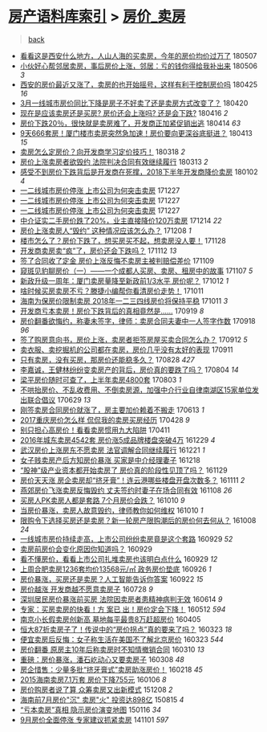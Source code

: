 [房产语料库索引](../../README.md)  > [房价_卖房](房价_卖房.md)
====
> [back](../README.md)

- [看看这是西安什么地方，人山人海的买卖房，今年的房价均价过万了](http://jkwz.applinzi.com/ittc/7100352810518578186.html#%E7%9C%8B%E7%9C%8B%E8%BF%99%E6%98%AF%E8%A5%BF%E5%AE%89%E4%BB%80%E4%B9%88%E5%9C%B0%E6%96%B9%EF%BC%8C%E4%BA%BA%E5%B1%B1%E4%BA%BA%E6%B5%B7%E7%9A%84%E4%B9%B0%E5%8D%96%E6%88%BF%EF%BC%8C%E4%BB%8A%E5%B9%B4%E7%9A%84%E6%88%BF%E4%BB%B7%E5%9D%87%E4%BB%B7%E8%BF%87%E4%B8%87%E4%BA%86) 180507  
- [小伙好心帮邻居卖房，事后房价上涨，邻居：亏的钱你得给我补出来](http://jkwz.applinzi.com/ittc/7099954635840422919.html#%E5%B0%8F%E4%BC%99%E5%A5%BD%E5%BF%83%E5%B8%AE%E9%82%BB%E5%B1%85%E5%8D%96%E6%88%BF%EF%BC%8C%E4%BA%8B%E5%90%8E%E6%88%BF%E4%BB%B7%E4%B8%8A%E6%B6%A8%EF%BC%8C%E9%82%BB%E5%B1%85%EF%BC%9A%E4%BA%8F%E7%9A%84%E9%92%B1%E4%BD%A0%E5%BE%97%E7%BB%99%E6%88%91%E8%A1%A5%E5%87%BA%E6%9D%A5) 180506 *3* 
- [西安的房价最近又涨了，卖房的也开始摇号，这样有利于控制房价吗](http://jkwz.applinzi.com/ittc/7095880963446014992.html#%E8%A5%BF%E5%AE%89%E7%9A%84%E6%88%BF%E4%BB%B7%E6%9C%80%E8%BF%91%E5%8F%88%E6%B6%A8%E4%BA%86%EF%BC%8C%E5%8D%96%E6%88%BF%E7%9A%84%E4%B9%9F%E5%BC%80%E5%A7%8B%E6%91%87%E5%8F%B7%EF%BC%8C%E8%BF%99%E6%A0%B7%E6%9C%89%E5%88%A9%E4%BA%8E%E6%8E%A7%E5%88%B6%E6%88%BF%E4%BB%B7%E5%90%97) 180425 *16* 
- [3月一线城市房价同比下降是房子不好卖了还是卖房方式改变了？](http://jkwz.applinzi.com/ittc/7093977522641568784.html#3%E6%9C%88%E4%B8%80%E7%BA%BF%E5%9F%8E%E5%B8%82%E6%88%BF%E4%BB%B7%E5%90%8C%E6%AF%94%E4%B8%8B%E9%99%8D%E6%98%AF%E6%88%BF%E5%AD%90%E4%B8%8D%E5%A5%BD%E5%8D%96%E4%BA%86%E8%BF%98%E6%98%AF%E5%8D%96%E6%88%BF%E6%96%B9%E5%BC%8F%E6%94%B9%E5%8F%98%E4%BA%86%EF%BC%9F) 180420  
- [现在是应该卖房还是买房? 房价还会上涨吗? 还是会下跌?](http://jkwz.applinzi.com/ittc/7092317475087844363.html#%E7%8E%B0%E5%9C%A8%E6%98%AF%E5%BA%94%E8%AF%A5%E5%8D%96%E6%88%BF%E8%BF%98%E6%98%AF%E4%B9%B0%E6%88%BF%3F+%E6%88%BF%E4%BB%B7%E8%BF%98%E4%BC%9A%E4%B8%8A%E6%B6%A8%E5%90%97%3F+%E8%BF%98%E6%98%AF%E4%BC%9A%E4%B8%8B%E8%B7%8C%3F) 180416 *2* 
- [房价下跌20％，很快就是卖房难了，开发商正加紧促销出逃](http://jkwz.applinzi.com/ittc/7091797799383598097.html#%E6%88%BF%E4%BB%B7%E4%B8%8B%E8%B7%8C20%EF%BC%85%EF%BC%8C%E5%BE%88%E5%BF%AB%E5%B0%B1%E6%98%AF%E5%8D%96%E6%88%BF%E9%9A%BE%E4%BA%86%EF%BC%8C%E5%BC%80%E5%8F%91%E5%95%86%E6%AD%A3%E5%8A%A0%E7%B4%A7%E4%BF%83%E9%94%80%E5%87%BA%E9%80%83) 180414 *63* 
- [9天666套房！厦门楼市卖房突然急加速！房价要向更深谷底挺进？](http://jkwz.applinzi.com/ittc/7091521816977998865.html#9%E5%A4%A9666%E5%A5%97%E6%88%BF%EF%BC%81%E5%8E%A6%E9%97%A8%E6%A5%BC%E5%B8%82%E5%8D%96%E6%88%BF%E7%AA%81%E7%84%B6%E6%80%A5%E5%8A%A0%E9%80%9F%EF%BC%81%E6%88%BF%E4%BB%B7%E8%A6%81%E5%90%91%E6%9B%B4%E6%B7%B1%E8%B0%B7%E5%BA%95%E6%8C%BA%E8%BF%9B%EF%BC%9F) 180413 *15* 
- [卖房怎么定房价？向开发商学习定价技巧！](http://jkwz.applinzi.com/ittc/7081826097388061707.html#%E5%8D%96%E6%88%BF%E6%80%8E%E4%B9%88%E5%AE%9A%E6%88%BF%E4%BB%B7%EF%BC%9F%E5%90%91%E5%BC%80%E5%8F%91%E5%95%86%E5%AD%A6%E4%B9%A0%E5%AE%9A%E4%BB%B7%E6%8A%80%E5%B7%A7%EF%BC%81) 180318 *2* 
- [房价上涨卖房者欲毁约  法院判决合同有效继续履行](http://jkwz.applinzi.com/ittc/7079898129615029255.html#%E6%88%BF%E4%BB%B7%E4%B8%8A%E6%B6%A8%E5%8D%96%E6%88%BF%E8%80%85%E6%AC%B2%E6%AF%81%E7%BA%A6++%E6%B3%95%E9%99%A2%E5%88%A4%E5%86%B3%E5%90%88%E5%90%8C%E6%9C%89%E6%95%88%E7%BB%A7%E7%BB%AD%E5%B1%A5%E8%A1%8C) 180313 *2* 
- [感受不到房价下跌背后是开发商在死撑，2018下半年开发商降价卖房](http://jkwz.applinzi.com/ittc/7053931332491543568.html#%E6%84%9F%E5%8F%97%E4%B8%8D%E5%88%B0%E6%88%BF%E4%BB%B7%E4%B8%8B%E8%B7%8C%E8%83%8C%E5%90%8E%E6%98%AF%E5%BC%80%E5%8F%91%E5%95%86%E5%9C%A8%E6%AD%BB%E6%92%91%EF%BC%8C2018%E4%B8%8B%E5%8D%8A%E5%B9%B4%E5%BC%80%E5%8F%91%E5%95%86%E9%99%8D%E4%BB%B7%E5%8D%96%E6%88%BF) 180102 *4* 
- [一二线城市房价停涨 上市公司为何突击卖房](http://jkwz.applinzi.com/ittc/7051694287819899920.html#%E4%B8%80%E4%BA%8C%E7%BA%BF%E5%9F%8E%E5%B8%82%E6%88%BF%E4%BB%B7%E5%81%9C%E6%B6%A8+%E4%B8%8A%E5%B8%82%E5%85%AC%E5%8F%B8%E4%B8%BA%E4%BD%95%E7%AA%81%E5%87%BB%E5%8D%96%E6%88%BF) 171227  
- [一二线城市房价停涨 上市公司为何突击卖房](http://jkwz.applinzi.com/ittc/7051687100884206608.html#%E4%B8%80%E4%BA%8C%E7%BA%BF%E5%9F%8E%E5%B8%82%E6%88%BF%E4%BB%B7%E5%81%9C%E6%B6%A8+%E4%B8%8A%E5%B8%82%E5%85%AC%E5%8F%B8%E4%B8%BA%E4%BD%95%E7%AA%81%E5%87%BB%E5%8D%96%E6%88%BF) 171227  
- [一二线城市房价停涨 上市公司为何突击卖房](http://jkwz.applinzi.com/ittc/7051664157072426000.html#%E4%B8%80%E4%BA%8C%E7%BA%BF%E5%9F%8E%E5%B8%82%E6%88%BF%E4%BB%B7%E5%81%9C%E6%B6%A8+%E4%B8%8A%E5%B8%82%E5%85%AC%E5%8F%B8%E4%B8%BA%E4%BD%95%E7%AA%81%E5%87%BB%E5%8D%96%E6%88%BF) 171227  
- [中介证实二手房价跌了20%，业主直接降价120万卖房](http://jkwz.applinzi.com/ittc/7046887055747974161.html#%E4%B8%AD%E4%BB%8B%E8%AF%81%E5%AE%9E%E4%BA%8C%E6%89%8B%E6%88%BF%E4%BB%B7%E8%B7%8C%E4%BA%8620%25%EF%BC%8C%E4%B8%9A%E4%B8%BB%E7%9B%B4%E6%8E%A5%E9%99%8D%E4%BB%B7120%E4%B8%87%E5%8D%96%E6%88%BF) 171214 *22* 
- [房价上涨卖房人“毁约” 这种情况应该怎么办？](http://jkwz.applinzi.com/ittc/7044668581722194961.html#%E6%88%BF%E4%BB%B7%E4%B8%8A%E6%B6%A8%E5%8D%96%E6%88%BF%E4%BA%BA%E2%80%9C%E6%AF%81%E7%BA%A6%E2%80%9D+%E8%BF%99%E7%A7%8D%E6%83%85%E5%86%B5%E5%BA%94%E8%AF%A5%E6%80%8E%E4%B9%88%E5%8A%9E%EF%BC%9F) 171208 *1* 
- [楼市怎么了？房价下跌了，想买房买不起，想卖房没人要！](http://jkwz.applinzi.com/ittc/7040778439060096017.html#%E6%A5%BC%E5%B8%82%E6%80%8E%E4%B9%88%E4%BA%86%EF%BC%9F%E6%88%BF%E4%BB%B7%E4%B8%8B%E8%B7%8C%E4%BA%86%EF%BC%8C%E6%83%B3%E4%B9%B0%E6%88%BF%E4%B9%B0%E4%B8%8D%E8%B5%B7%EF%BC%8C%E6%83%B3%E5%8D%96%E6%88%BF%E6%B2%A1%E4%BA%BA%E8%A6%81%EF%BC%81) 171128  
- [开发商卖房卖“疯”了，房价还会下跌吗？](http://jkwz.applinzi.com/ittc/7035159295753192464.html#%E5%BC%80%E5%8F%91%E5%95%86%E5%8D%96%E6%88%BF%E5%8D%96%E2%80%9C%E7%96%AF%E2%80%9D%E4%BA%86%EF%BC%8C%E6%88%BF%E4%BB%B7%E8%BF%98%E4%BC%9A%E4%B8%8B%E8%B7%8C%E5%90%97%EF%BC%9F) 171112 *13* 
- [签了合同收了定金 房价上涨反悔不卖房主被判赔偿差价](http://jkwz.applinzi.com/ittc/7033821919101584401.html#%E7%AD%BE%E4%BA%86%E5%90%88%E5%90%8C%E6%94%B6%E4%BA%86%E5%AE%9A%E9%87%91+%E6%88%BF%E4%BB%B7%E4%B8%8A%E6%B6%A8%E5%8F%8D%E6%82%94%E4%B8%8D%E5%8D%96%E6%88%BF%E4%B8%BB%E8%A2%AB%E5%88%A4%E8%B5%94%E5%81%BF%E5%B7%AE%E4%BB%B7) 171109  
- [窥斑见豹聊房价（一）——一个成都人买房、卖房、租房中的故事](http://jkwz.applinzi.com/ittc/7033245982404379664.html#%E7%AA%A5%E6%96%91%E8%A7%81%E8%B1%B9%E8%81%8A%E6%88%BF%E4%BB%B7%EF%BC%88%E4%B8%80%EF%BC%89%E2%80%94%E2%80%94%E4%B8%80%E4%B8%AA%E6%88%90%E9%83%BD%E4%BA%BA%E4%B9%B0%E6%88%BF%E3%80%81%E5%8D%96%E6%88%BF%E3%80%81%E7%A7%9F%E6%88%BF%E4%B8%AD%E7%9A%84%E6%95%85%E4%BA%8B) 171107 *5* 
- [新政升级一周年：厦门卖房量降至新政前1/3水平 房价呢？](http://jkwz.applinzi.com/ittc/7023624255378555920.html#%E6%96%B0%E6%94%BF%E5%8D%87%E7%BA%A7%E4%B8%80%E5%91%A8%E5%B9%B4%EF%BC%9A%E5%8E%A6%E9%97%A8%E5%8D%96%E6%88%BF%E9%87%8F%E9%99%8D%E8%87%B3%E6%96%B0%E6%94%BF%E5%89%8D1%2F3%E6%B0%B4%E5%B9%B3+%E6%88%BF%E4%BB%B7%E5%91%A2%EF%BC%9F) 171012 *1* 
- [啥时候买房卖房不亏？滕捷小编帮你看清房价走势！](http://jkwz.applinzi.com/ittc/7023238621447062545.html#%E5%95%A5%E6%97%B6%E5%80%99%E4%B9%B0%E6%88%BF%E5%8D%96%E6%88%BF%E4%B8%8D%E4%BA%8F%EF%BC%9F%E6%BB%95%E6%8D%B7%E5%B0%8F%E7%BC%96%E5%B8%AE%E4%BD%A0%E7%9C%8B%E6%B8%85%E6%88%BF%E4%BB%B7%E8%B5%B0%E5%8A%BF%EF%BC%81) 171011  
- [海南为保房价限制卖房 2018年一二三四线房价将保持平稳](http://jkwz.applinzi.com/ittc/7022933253034607633.html#%E6%B5%B7%E5%8D%97%E4%B8%BA%E4%BF%9D%E6%88%BF%E4%BB%B7%E9%99%90%E5%88%B6%E5%8D%96%E6%88%BF+2018%E5%B9%B4%E4%B8%80%E4%BA%8C%E4%B8%89%E5%9B%9B%E7%BA%BF%E6%88%BF%E4%BB%B7%E5%B0%86%E4%BF%9D%E6%8C%81%E5%B9%B3%E7%A8%B3) 171011 *3* 
- [开发商亏本卖房！房价下跌背后的真相竟然是……](http://jkwz.applinzi.com/ittc/7015031877289903121.html#%E5%BC%80%E5%8F%91%E5%95%86%E4%BA%8F%E6%9C%AC%E5%8D%96%E6%88%BF%EF%BC%81%E6%88%BF%E4%BB%B7%E4%B8%8B%E8%B7%8C%E8%83%8C%E5%90%8E%E7%9A%84%E7%9C%9F%E7%9B%B8%E7%AB%9F%E7%84%B6%E6%98%AF%E2%80%A6%E2%80%A6) 170919 *8* 
- [房价翻番欲悔约，称妻未签字，律师：卖房合同夫妻中一人签字作数](http://jkwz.applinzi.com/ittc/7014586527420777488.html#%E6%88%BF%E4%BB%B7%E7%BF%BB%E7%95%AA%E6%AC%B2%E6%82%94%E7%BA%A6%EF%BC%8C%E7%A7%B0%E5%A6%BB%E6%9C%AA%E7%AD%BE%E5%AD%97%EF%BC%8C%E5%BE%8B%E5%B8%88%EF%BC%9A%E5%8D%96%E6%88%BF%E5%90%88%E5%90%8C%E5%A4%AB%E5%A6%BB%E4%B8%AD%E4%B8%80%E4%BA%BA%E7%AD%BE%E5%AD%97%E4%BD%9C%E6%95%B0) 170918 *96* 
- [签了购房意向书，房价上涨，卖房者拒签房屋买卖合同怎么办？](http://jkwz.applinzi.com/ittc/7011988544128812049.html#%E7%AD%BE%E4%BA%86%E8%B4%AD%E6%88%BF%E6%84%8F%E5%90%91%E4%B9%A6%EF%BC%8C%E6%88%BF%E4%BB%B7%E4%B8%8A%E6%B6%A8%EF%BC%8C%E5%8D%96%E6%88%BF%E8%80%85%E6%8B%92%E7%AD%BE%E6%88%BF%E5%B1%8B%E4%B9%B0%E5%8D%96%E5%90%88%E5%90%8C%E6%80%8E%E4%B9%88%E5%8A%9E%EF%BC%9F) 170912 *5* 
- [卖衣服、卖挖掘机的公司都在卖房，房价几乎没有太好的表现](http://jkwz.applinzi.com/ittc/7012068625840866320.html#%E5%8D%96%E8%A1%A3%E6%9C%8D%E3%80%81%E5%8D%96%E6%8C%96%E6%8E%98%E6%9C%BA%E7%9A%84%E5%85%AC%E5%8F%B8%E9%83%BD%E5%9C%A8%E5%8D%96%E6%88%BF%EF%BC%8C%E6%88%BF%E4%BB%B7%E5%87%A0%E4%B9%8E%E6%B2%A1%E6%9C%89%E5%A4%AA%E5%A5%BD%E7%9A%84%E8%A1%A8%E7%8E%B0) 170911  
- [只有卖房，没有买房，那房价还能稳多久？](http://jkwz.applinzi.com/ittc/7006863778598355985.html#%E5%8F%AA%E6%9C%89%E5%8D%96%E6%88%BF%EF%BC%8C%E6%B2%A1%E6%9C%89%E4%B9%B0%E6%88%BF%EF%BC%8C%E9%82%A3%E6%88%BF%E4%BB%B7%E8%BF%98%E8%83%BD%E7%A8%B3%E5%A4%9A%E4%B9%85%EF%BC%9F) 170828 *427* 
- [李嘉诚，王健林纷纷变卖房产的背后，房价真的要跌了吗？](http://jkwz.applinzi.com/ittc/6997890757284070416.html#%E6%9D%8E%E5%98%89%E8%AF%9A%EF%BC%8C%E7%8E%8B%E5%81%A5%E6%9E%97%E7%BA%B7%E7%BA%B7%E5%8F%98%E5%8D%96%E6%88%BF%E4%BA%A7%E7%9A%84%E8%83%8C%E5%90%8E%EF%BC%8C%E6%88%BF%E4%BB%B7%E7%9C%9F%E7%9A%84%E8%A6%81%E8%B7%8C%E4%BA%86%E5%90%97%EF%BC%9F) 170804 *14* 
- [梁平房价随时可查了，上半年卖房4800套](http://jkwz.applinzi.com/ittc/6997519146630513680.html#%E6%A2%81%E5%B9%B3%E6%88%BF%E4%BB%B7%E9%9A%8F%E6%97%B6%E5%8F%AF%E6%9F%A5%E4%BA%86%EF%BC%8C%E4%B8%8A%E5%8D%8A%E5%B9%B4%E5%8D%96%E6%88%BF4800%E5%A5%97) 170803 *1* 
- [不哄抬房价、不乱收费用、不倒卖房源，加强中介行业自律南湖区15家单位发出联合倡议](http://jkwz.applinzi.com/ittc/6984542839185605636.html#%E4%B8%8D%E5%93%84%E6%8A%AC%E6%88%BF%E4%BB%B7%E3%80%81%E4%B8%8D%E4%B9%B1%E6%94%B6%E8%B4%B9%E7%94%A8%E3%80%81%E4%B8%8D%E5%80%92%E5%8D%96%E6%88%BF%E6%BA%90%EF%BC%8C%E5%8A%A0%E5%BC%BA%E4%B8%AD%E4%BB%8B%E8%A1%8C%E4%B8%9A%E8%87%AA%E5%BE%8B%E5%8D%97%E6%B9%96%E5%8C%BA15%E5%AE%B6%E5%8D%95%E4%BD%8D%E5%8F%91%E5%87%BA%E8%81%94%E5%90%88%E5%80%A1%E8%AE%AE) 170629 *13* 
- [刚签卖房合同房价就涨了，房主要加价赖着不搬走](http://jkwz.applinzi.com/ittc/6978559829827126277.html#%E5%88%9A%E7%AD%BE%E5%8D%96%E6%88%BF%E5%90%88%E5%90%8C%E6%88%BF%E4%BB%B7%E5%B0%B1%E6%B6%A8%E4%BA%86%EF%BC%8C%E6%88%BF%E4%B8%BB%E8%A6%81%E5%8A%A0%E4%BB%B7%E8%B5%96%E7%9D%80%E4%B8%8D%E6%90%AC%E8%B5%B0) 170613 *1* 
- [2017重庆房价怎么样 侃侃我的卖房买房经历](http://jkwz.applinzi.com/ittc/6961512844330796036.html#2017%E9%87%8D%E5%BA%86%E6%88%BF%E4%BB%B7%E6%80%8E%E4%B9%88%E6%A0%B7+%E4%BE%83%E4%BE%83%E6%88%91%E7%9A%84%E5%8D%96%E6%88%BF%E4%B9%B0%E6%88%BF%E7%BB%8F%E5%8E%86) 170428 *9* 
- [别只担心高房价！看看卖房惯用九大陷阱](http://jkwz.applinzi.com/ittc/6955289101283623940.html#%E5%88%AB%E5%8F%AA%E6%8B%85%E5%BF%83%E9%AB%98%E6%88%BF%E4%BB%B7%EF%BC%81%E7%9C%8B%E7%9C%8B%E5%8D%96%E6%88%BF%E6%83%AF%E7%94%A8%E4%B9%9D%E5%A4%A7%E9%99%B7%E9%98%B1) 170411  
- [2016年城东卖房4542套 房价涨5成品牌楼盘突破4万](http://jkwz.applinzi.com/ittc/6917081378146747397.html#2016%E5%B9%B4%E5%9F%8E%E4%B8%9C%E5%8D%96%E6%88%BF4542%E5%A5%97+%E6%88%BF%E4%BB%B7%E6%B6%A85%E6%88%90%E5%93%81%E7%89%8C%E6%A5%BC%E7%9B%98%E7%AA%81%E7%A0%B44%E4%B8%87) 161229 *4* 
- [武汉房价上涨房东不愿卖房 法官调解合同继续履行](http://jkwz.applinzi.com/ittc/6914183745170310148.html#%E6%AD%A6%E6%B1%89%E6%88%BF%E4%BB%B7%E4%B8%8A%E6%B6%A8%E6%88%BF%E4%B8%9C%E4%B8%8D%E6%84%BF%E5%8D%96%E6%88%BF+%E6%B3%95%E5%AE%98%E8%B0%83%E8%A7%A3%E5%90%88%E5%90%8C%E7%BB%A7%E7%BB%AD%E5%B1%A5%E8%A1%8C) 161221 *1* 
- [女子贱卖房产后方知房价暴涨 买家是中介经理妻子](http://jkwz.applinzi.com/ittc/6913046554247431173.html#%E5%A5%B3%E5%AD%90%E8%B4%B1%E5%8D%96%E6%88%BF%E4%BA%A7%E5%90%8E%E6%96%B9%E7%9F%A5%E6%88%BF%E4%BB%B7%E6%9A%B4%E6%B6%A8+%E4%B9%B0%E5%AE%B6%E6%98%AF%E4%B8%AD%E4%BB%8B%E7%BB%8F%E7%90%86%E5%A6%BB%E5%AD%90) 161218  
- [“股神”级产业资本都开始卖房了 房价真的阶段性见顶了吗？](http://jkwz.applinzi.com/ittc/6905972243367986180.html#%E2%80%9C%E8%82%A1%E7%A5%9E%E2%80%9D%E7%BA%A7%E4%BA%A7%E4%B8%9A%E8%B5%84%E6%9C%AC%E9%83%BD%E5%BC%80%E5%A7%8B%E5%8D%96%E6%88%BF%E4%BA%86+%E6%88%BF%E4%BB%B7%E7%9C%9F%E7%9A%84%E9%98%B6%E6%AE%B5%E6%80%A7%E8%A7%81%E9%A1%B6%E4%BA%86%E5%90%97%EF%BC%9F) 161129  
- [房价天天涨 房企卖房却“挤牙膏”！连云港哪些楼盘开盘次数多？](http://jkwz.applinzi.com/ittc/6899198920860632069.html#%E6%88%BF%E4%BB%B7%E5%A4%A9%E5%A4%A9%E6%B6%A8+%E6%88%BF%E4%BC%81%E5%8D%96%E6%88%BF%E5%8D%B4%E2%80%9C%E6%8C%A4%E7%89%99%E8%86%8F%E2%80%9D%EF%BC%81%E8%BF%9E%E4%BA%91%E6%B8%AF%E5%93%AA%E4%BA%9B%E6%A5%BC%E7%9B%98%E5%BC%80%E7%9B%98%E6%AC%A1%E6%95%B0%E5%A4%9A%EF%BC%9F) 161111 *2* 
- [燕郊房价飞涨卖房反悔毁约 丈夫签约时妻子在场合同有效](http://jkwz.applinzi.com/ittc/6898077882760299525.html#%E7%87%95%E9%83%8A%E6%88%BF%E4%BB%B7%E9%A3%9E%E6%B6%A8%E5%8D%96%E6%88%BF%E5%8F%8D%E6%82%94%E6%AF%81%E7%BA%A6+%E4%B8%88%E5%A4%AB%E7%AD%BE%E7%BA%A6%E6%97%B6%E5%A6%BB%E5%AD%90%E5%9C%A8%E5%9C%BA%E5%90%88%E5%90%8C%E6%9C%89%E6%95%88) 161108 *26* 
- [买房人PK卖房人都是套路 7个月房价会跌？](http://jkwz.applinzi.com/ittc/6887443633971659781.html#%E4%B9%B0%E6%88%BF%E4%BA%BAPK%E5%8D%96%E6%88%BF%E4%BA%BA%E9%83%BD%E6%98%AF%E5%A5%97%E8%B7%AF+7%E4%B8%AA%E6%9C%88%E6%88%BF%E4%BB%B7%E4%BC%9A%E8%B7%8C%EF%BC%9F) 161010 *9* 
- [当房价暴涨，卖房人故意毁约，律师教你如何维权](http://jkwz.applinzi.com/ittc/6887313472768967684.html#%E5%BD%93%E6%88%BF%E4%BB%B7%E6%9A%B4%E6%B6%A8%EF%BC%8C%E5%8D%96%E6%88%BF%E4%BA%BA%E6%95%85%E6%84%8F%E6%AF%81%E7%BA%A6%EF%BC%8C%E5%BE%8B%E5%B8%88%E6%95%99%E4%BD%A0%E5%A6%82%E4%BD%95%E7%BB%B4%E6%9D%83) 161010 *1* 
- [限购令下选择买房还是卖房？新一轮房产限购潮后的房价何去何从？](http://jkwz.applinzi.com/ittc/6886632660687913988.html#%E9%99%90%E8%B4%AD%E4%BB%A4%E4%B8%8B%E9%80%89%E6%8B%A9%E4%B9%B0%E6%88%BF%E8%BF%98%E6%98%AF%E5%8D%96%E6%88%BF%EF%BC%9F%E6%96%B0%E4%B8%80%E8%BD%AE%E6%88%BF%E4%BA%A7%E9%99%90%E8%B4%AD%E6%BD%AE%E5%90%8E%E7%9A%84%E6%88%BF%E4%BB%B7%E4%BD%95%E5%8E%BB%E4%BD%95%E4%BB%8E%EF%BC%9F) 161008 *24* 
- [一线城市房价持续走高，上市公司纷纷卖房竟是这个套路](http://jkwz.applinzi.com/ittc/6883379220532691972.html#%E4%B8%80%E7%BA%BF%E5%9F%8E%E5%B8%82%E6%88%BF%E4%BB%B7%E6%8C%81%E7%BB%AD%E8%B5%B0%E9%AB%98%EF%BC%8C%E4%B8%8A%E5%B8%82%E5%85%AC%E5%8F%B8%E7%BA%B7%E7%BA%B7%E5%8D%96%E6%88%BF%E7%AB%9F%E6%98%AF%E8%BF%99%E4%B8%AA%E5%A5%97%E8%B7%AF) 160929 *52* 
- [卖房前房价会变化原因你知道吗？](http://jkwz.applinzi.com/ittc/6883324343882351621.html#%E5%8D%96%E6%88%BF%E5%89%8D%E6%88%BF%E4%BB%B7%E4%BC%9A%E5%8F%98%E5%8C%96%E5%8E%9F%E5%9B%A0%E4%BD%A0%E7%9F%A5%E9%81%93%E5%90%97%EF%BC%9F) 160929  
- [看不懂房价，看看上市公司扎堆卖房也该明白点什么](http://jkwz.applinzi.com/ittc/6883206724676224004.html#%E7%9C%8B%E4%B8%8D%E6%87%82%E6%88%BF%E4%BB%B7%EF%BC%8C%E7%9C%8B%E7%9C%8B%E4%B8%8A%E5%B8%82%E5%85%AC%E5%8F%B8%E6%89%8E%E5%A0%86%E5%8D%96%E6%88%BF%E4%B9%9F%E8%AF%A5%E6%98%8E%E7%99%BD%E7%82%B9%E4%BB%80%E4%B9%88) 160929 *12* 
- [上周合肥卖房1236套均价13568元/㎡ 政务房价垫底](http://jkwz.applinzi.com/ittc/6882300082900173828.html#%E4%B8%8A%E5%91%A8%E5%90%88%E8%82%A5%E5%8D%96%E6%88%BF1236%E5%A5%97%E5%9D%87%E4%BB%B713568%E5%85%83%2F%E3%8E%A1+%E6%94%BF%E5%8A%A1%E6%88%BF%E4%BB%B7%E5%9E%AB%E5%BA%95) 160926 *1* 
- [房价暴涨，买房还是卖房？人工智能告诉你答案](http://jkwz.applinzi.com/ittc/6879104255356568581.html#%E6%88%BF%E4%BB%B7%E6%9A%B4%E6%B6%A8%EF%BC%8C%E4%B9%B0%E6%88%BF%E8%BF%98%E6%98%AF%E5%8D%96%E6%88%BF%EF%BC%9F%E4%BA%BA%E5%B7%A5%E6%99%BA%E8%83%BD%E5%91%8A%E8%AF%89%E4%BD%A0%E7%AD%94%E6%A1%88) 160922 *15* 
- [房价越涨 开发商越不愿意卖房子](http://jkwz.applinzi.com/ittc/6860016935651247108.html#%E6%88%BF%E4%BB%B7%E8%B6%8A%E6%B6%A8+%E5%BC%80%E5%8F%91%E5%95%86%E8%B6%8A%E4%B8%8D%E6%84%BF%E6%84%8F%E5%8D%96%E6%88%BF%E5%AD%90) 160728 *9* 
- [深圳居民房价暴涨前买房 法院因卖房者患精神病判无效](http://jkwz.applinzi.com/ittc/6843671217101603845.html#%E6%B7%B1%E5%9C%B3%E5%B1%85%E6%B0%91%E6%88%BF%E4%BB%B7%E6%9A%B4%E6%B6%A8%E5%89%8D%E4%B9%B0%E6%88%BF+%E6%B3%95%E9%99%A2%E5%9B%A0%E5%8D%96%E6%88%BF%E8%80%85%E6%82%A3%E7%B2%BE%E7%A5%9E%E7%97%85%E5%88%A4%E6%97%A0%E6%95%88) 160614 *9* 
- [专家：买房卖房的快看！方 案已 出！房价定会下降！](http://jkwz.applinzi.com/ittc/6831386815021712389.html#%E4%B8%93%E5%AE%B6%EF%BC%9A%E4%B9%B0%E6%88%BF%E5%8D%96%E6%88%BF%E7%9A%84%E5%BF%AB%E7%9C%8B%EF%BC%81%E6%96%B9+%E6%A1%88%E5%B7%B2+%E5%87%BA%EF%BC%81%E6%88%BF%E4%BB%B7%E5%AE%9A%E4%BC%9A%E4%B8%8B%E9%99%8D%EF%BC%81) 160512 *594* 
- [南京小长假卖房创新高 墓地每平最贵8万赶超房价](http://jkwz.applinzi.com/ittc/6817627351458251781.html#%E5%8D%97%E4%BA%AC%E5%B0%8F%E9%95%BF%E5%81%87%E5%8D%96%E6%88%BF%E5%88%9B%E6%96%B0%E9%AB%98+%E5%A2%93%E5%9C%B0%E6%AF%8F%E5%B9%B3%E6%9C%80%E8%B4%B58%E4%B8%87%E8%B5%B6%E8%B6%85%E6%88%BF%E4%BB%B7) 160405  
- [恒大87折卖房子了！传说中的“房价拐点”真的要来了吗？](http://jkwz.applinzi.com/ittc/6812802352998253572.html#%E6%81%92%E5%A4%A787%E6%8A%98%E5%8D%96%E6%88%BF%E5%AD%90%E4%BA%86%EF%BC%81%E4%BC%A0%E8%AF%B4%E4%B8%AD%E7%9A%84%E2%80%9C%E6%88%BF%E4%BB%B7%E6%8B%90%E7%82%B9%E2%80%9D%E7%9C%9F%E7%9A%84%E8%A6%81%E6%9D%A5%E4%BA%86%E5%90%97%EF%BC%9F) 160323 *18* 
- [便宜卖房后反悔：女子称生活在美国不了解北京房价](http://jkwz.applinzi.com/ittc/6812795059103597573.html#%E4%BE%BF%E5%AE%9C%E5%8D%96%E6%88%BF%E5%90%8E%E5%8F%8D%E6%82%94%EF%BC%9A%E5%A5%B3%E5%AD%90%E7%A7%B0%E7%94%9F%E6%B4%BB%E5%9C%A8%E7%BE%8E%E5%9B%BD%E4%B8%8D%E4%BA%86%E8%A7%A3%E5%8C%97%E4%BA%AC%E6%88%BF%E4%BB%B7) 160323 *544* 
- [房价翻番 原房主10年后称卖房时不知情撤销合同](http://jkwz.applinzi.com/ittc/6807979804238283781.html#%E6%88%BF%E4%BB%B7%E7%BF%BB%E7%95%AA+%E5%8E%9F%E6%88%BF%E4%B8%BB10%E5%B9%B4%E5%90%8E%E7%A7%B0%E5%8D%96%E6%88%BF%E6%97%B6%E4%B8%8D%E7%9F%A5%E6%83%85%E6%92%A4%E9%94%80%E5%90%88%E5%90%8C) 160310 *13* 
- [重磅：房价暴涨，潘石屹动心又要卖房子](http://jkwz.applinzi.com/ittc/6807278173242786821.html#%E9%87%8D%E7%A3%85%EF%BC%9A%E6%88%BF%E4%BB%B7%E6%9A%B4%E6%B6%A8%EF%BC%8C%E6%BD%98%E7%9F%B3%E5%B1%B9%E5%8A%A8%E5%BF%83%E5%8F%88%E8%A6%81%E5%8D%96%E6%88%BF%E5%AD%90) 160308 *48* 
- [房企惜售：少量多批“挤牙膏式”卖房助涨房价！](http://jkwz.applinzi.com/ittc/6800207972298916868.html#%E6%88%BF%E4%BC%81%E6%83%9C%E5%94%AE%EF%BC%9A%E5%B0%91%E9%87%8F%E5%A4%9A%E6%89%B9%E2%80%9C%E6%8C%A4%E7%89%99%E8%86%8F%E5%BC%8F%E2%80%9D%E5%8D%96%E6%88%BF%E5%8A%A9%E6%B6%A8%E6%88%BF%E4%BB%B7%EF%BC%81) 160218 *45* 
- [2015海南卖房7.1万套 房价下降755元](http://jkwz.applinzi.com/ittc/6784214662216418308.html#2015%E6%B5%B7%E5%8D%97%E5%8D%96%E6%88%BF7.1%E4%B8%87%E5%A5%97+%E6%88%BF%E4%BB%B7%E4%B8%8B%E9%99%8D755%E5%85%83) 160106 *8* 
- [房价购房者说了算 众筹卖房又出新模式](http://jkwz.applinzi.com/ittc/6773494534831080452.html#%E6%88%BF%E4%BB%B7%E8%B4%AD%E6%88%BF%E8%80%85%E8%AF%B4%E4%BA%86%E7%AE%97+%E4%BC%97%E7%AD%B9%E5%8D%96%E6%88%BF%E5%8F%88%E5%87%BA%E6%96%B0%E6%A8%A1%E5%BC%8F) 151208 *2* 
- [海南前7月房价&quot;沉&quot; 卖房&quot;火&quot; 投资达898亿](http://jkwz.applinzi.com/ittc/547650615715869927.html#%E6%B5%B7%E5%8D%97%E5%89%8D7%E6%9C%88%E6%88%BF%E4%BB%B7%26quot%3B%E6%B2%89%26quot%3B+%E5%8D%96%E6%88%BF%26quot%3B%E7%81%AB%26quot%3B+%E6%8A%95%E8%B5%84%E8%BE%BE898%E4%BA%BF) 150815 *4* 
- [“亏本卖房”真相  隐示房价演变地图](http://jkwz.applinzi.com/ittc/547650611386778843.html#%E2%80%9C%E4%BA%8F%E6%9C%AC%E5%8D%96%E6%88%BF%E2%80%9D%E7%9C%9F%E7%9B%B8++%E9%9A%90%E7%A4%BA%E6%88%BF%E4%BB%B7%E6%BC%94%E5%8F%98%E5%9C%B0%E5%9B%BE) 150116 *34* 
- [9月房价全面停涨 专家建议抓紧卖房](http://jkwz.applinzi.com/ittc/547650611376835618.html#9%E6%9C%88%E6%88%BF%E4%BB%B7%E5%85%A8%E9%9D%A2%E5%81%9C%E6%B6%A8+%E4%B8%93%E5%AE%B6%E5%BB%BA%E8%AE%AE%E6%8A%93%E7%B4%A7%E5%8D%96%E6%88%BF) 141101 *597* 
